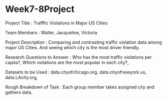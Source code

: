# Week7-8Project
Project Title : Trafffic Violations in Major US Cities

Team Members : Walter, Jacqueline, Victoria

Project Description : Comparing and contrasting traffic violation data among major US Cities. And seeing which city is the most driver friendly.

Research Questions to Answer : Who has the most traffic violations per capita?, Which violations are the most popular in each city?,  

Datasets to be Used : data.cityofchicago.org, data.cityofnewyork.us, data.LAcity.org, 

Rough Breakdown of Task : Each group member takes assigned city and gathers data.
